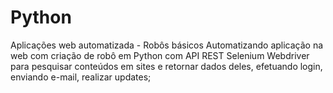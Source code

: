 # Python
Aplicações web automatizada - Robôs básicos
Automatizando aplicação na web com criação de robô em Python com API REST Selenium Webdriver 
para pesquisar conteúdos em sites e retornar dados deles, efetuando login, enviando e-mail, realizar updates; 
